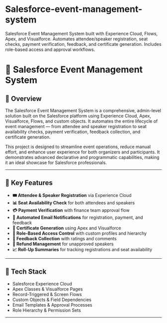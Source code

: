 # Salesforce-event-management-system
Salesforce Event Management System built with Experience Cloud, Flows, Apex, and Visualforce. Automates attendee/speaker registration, seat checks, payment verification, feedback, and certificate generation. Includes role-based access and approval workflows.

# 🎯 Salesforce Event Management System

## 📌 Overview
The Salesforce Event Management System is a comprehensive, admin-level solution built on the Salesforce platform using Experience Cloud, Apex, Visualforce, Flows, and custom objects. It automates the entire lifecycle of event management — from attendee and speaker registration to seat availability checks, payment verification, feedback collection, and certificate generation.

This project is designed to streamline event operations, reduce manual effort, and enhance user experience for both organizers and participants. It demonstrates advanced declarative and programmatic capabilities, making it an ideal showcase for Salesforce professionals.

---

## 🚀 Key Features

- **🎟️ Attendee & Speaker Registration** via Experience Cloud
- **📊 Seat Availability Check** for both attendees and speakers
- **💳 Payment Verification** with finance team approval flow
- **📩 Automated Email Notifications** for registration, payment, and feedback
- **🧾 Certificate Generation** using Apex and Visualforce
- **🔐 Role-Based Access Control** with custom profiles and hierarchy
- **📝 Feedback Collection** with ratings and comments
- **💸 Refund Management** for unapproved speakers
- **📈 Roll-Up Summaries** for tracking registrations and seat availability

---

## 🧠 Tech Stack

- Salesforce Experience Cloud
- Apex Classes & Visualforce Pages
- Record-Triggered & Screen Flows
- Custom Objects & Field Dependencies
- Email Templates & Approval Processes
- Role Hierarchy & Permission Sets

---
